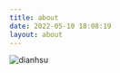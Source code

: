 ```yaml
---
title: about
date: 2022-05-10 18:08:19
layout: about
---
```




![dianhsu](https://luogu.wao3.cn/api/practice?id=394754&card_width=700)

